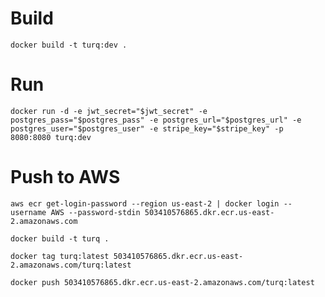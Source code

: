 # Build
`docker build -t turq:dev .`
# Run
`docker run -d -e jwt_secret="$jwt_secret" -e postgres_pass="$postgres_pass" -e postgres_url="$postgres_url" -e postgres_user="$postgres_user" -e stripe_key="$stripe_key" -p 8080:8080 turq:dev`

# Push to AWS
`aws ecr get-login-password --region us-east-2 | docker login --username AWS --password-stdin 503410576865.dkr.ecr.us-east-2.amazonaws.com`

`docker build -t turq .`

`docker tag turq:latest 503410576865.dkr.ecr.us-east-2.amazonaws.com/turq:latest`

`docker push 503410576865.dkr.ecr.us-east-2.amazonaws.com/turq:latest`